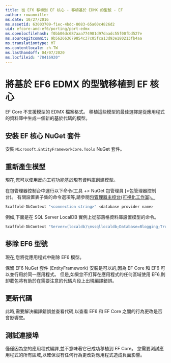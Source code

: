```yaml
---
title: 從 EF6 移植到 EF 核心 - 移植基於 EDMX 的型號 - EF
author: rowanmiller
ms.date: 10/27/2016
ms.assetid: 63003709-f1ec-4bdc-8083-65a60c4826d2
uid: efcore-and-ef6/porting/port-edmx
ms.openlocfilehash: f0bb06dc687aaa774981d97daadc55f00fbd527e
ms.sourcegitcommit: 9b562663679854c37c05fca13d93e180213fb4aa
ms.translationtype: MT
ms.contentlocale: zh-TW
ms.lasthandoff: 04/07/2020
ms.locfileid: "78416920"
---
```

# <a name="porting-an-ef6-edmx-based-model-to-ef-core"></a>將基於 EF6 EDMX 的型號移植到 EF 核心

EF Core 不支援模型的 EDMX 檔案格式。 移植這些模型的最佳選擇是從應用程式的資料庫中生成一個新的基於代碼的模型。

## <a name="install-ef-core-nuget-packages"></a>安裝 EF 核心 NuGet 套件

安裝 `Microsoft.EntityFrameworkCore.Tools` NuGet 套件。

## <a name="regenerate-the-model"></a>重新產生模型

現在,您可以使用反向工程功能基於現有資料庫創建模型。

在包管理器控制台中運行以下命令(工具 +> NuGet 包管理員 [>包管理器控制台)。 有關設置表子集的命令選項等,請參閱[包管理器主控台(可視化工作室)。](../../core/miscellaneous/cli/powershell.md)

``` powershell
Scaffold-DbContext "<connection string>" <database provider name>
```

例如,下面是在 SQL Server LocalDB 實例上從部落格資料庫設置模型的命令。

``` powershell
Scaffold-DbContext "Server=(localdb)\mssqllocaldb;Database=Blogging;Trusted_Connection=True;" Microsoft.EntityFrameworkCore.SqlServer
```

## <a name="remove-ef6-model"></a>移除 EF6 型號

現在,您將從應用程式中刪除 EF6 模型。

保留 EF6 NuGet 套件 (EntityFramework) 安裝是可以的,因為 EF Core 和 EF6 可以並行用於同一應用程式。 但是,如果您不打算在應用程式的任何區域使用 EF6,則卸載包將有助於在需要注意的代碼片段上出現編譯錯誤。

## <a name="update-your-code"></a>更新代碼

此時,需要解決編譯錯誤並查看代碼,以查看 EF6 和 EF Core 之間的行為更改是否會影響您。

## <a name="test-the-port"></a>測試連接埠

僅僅因為您的應用程式編譯,並不意味著它已成功移植到 EF Core。 您需要測試應用程式的所有區域,以確保沒有任何行為更改對應用程式造成負面影響。
